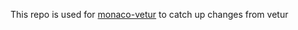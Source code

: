 This repo is used for [monaco-vetur](https://github.com/troy351/monaco-vetur) to catch up changes from vetur
